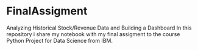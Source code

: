 # FinalAssigment
Analyzing Historical Stock/Revenue Data and Building a Dashboard
In this repository i share my notebook with my final assigment to the course Python Project for Data Science from IBM.
